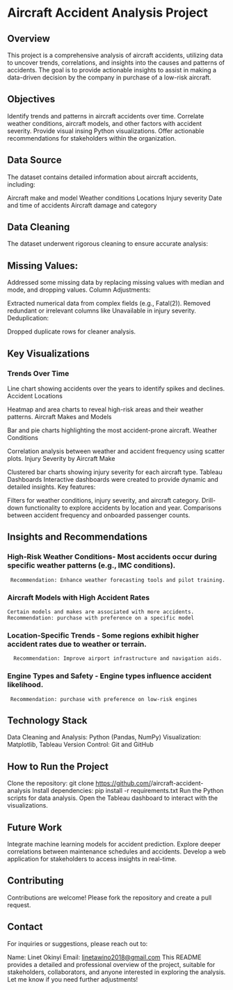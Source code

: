 # Aircraft Accident Analysis Project
## Overview
This project is a comprehensive analysis of aircraft accidents, utilizing data to uncover trends, correlations, and insights into the causes and patterns of accidents. The goal is to provide actionable insights to assist in making a data-driven decision by the company in purchase of a low-risk aircraft.

## Objectives
Identify trends and patterns in aircraft accidents over time.
Correlate weather conditions, aircraft models, and other factors with accident severity.
Provide visual insing Python visualizations.
Offer actionable recommendations for stakeholders within the organization.

## Data Source
The dataset contains detailed information about aircraft accidents, including:

Aircraft make and model
Weather conditions
Locations
Injury severity
Date and time of accidents
Aircraft damage and category

## Data Cleaning
The dataset underwent rigorous cleaning to ensure accurate analysis:

## Missing Values:
Addressed some missing data by replacing missing values with median and mode, and dropping values.
Column Adjustments:

Extracted numerical data from complex fields (e.g., Fatal(2)).
Removed redundant or irrelevant columns like Unavailable in injury severity.
Deduplication:

Dropped duplicate rows for cleaner analysis.

## Key Visualizations

### Trends Over Time

Line chart showing accidents over the years to identify spikes and declines.
Accident Locations

Heatmap and area charts to reveal high-risk areas and their weather patterns.
Aircraft Makes and Models

Bar and pie charts highlighting the most accident-prone aircraft.
Weather Conditions

Correlation analysis between weather and accident frequency using scatter plots.
Injury Severity by Aircraft Make

Clustered bar charts showing injury severity for each aircraft type.
Tableau Dashboards
Interactive dashboards were created to provide dynamic and detailed insights. Key features:

Filters for weather conditions, injury severity, and aircraft category.
Drill-down functionality to explore accidents by location and year.
Comparisons between accident frequency and onboarded passenger counts.

## Insights and Recommendations
### High-Risk Weather Conditions- Most accidents occur during specific weather patterns (e.g., IMC conditions).
     Recommendation: Enhance weather forecasting tools and pilot training.
     
### Aircraft Models with High Accident Rates
    Certain models and makes are associated with more accidents.
    Recommendation: purchase with preference on a specific model

### Location-Specific Trends - Some regions exhibit higher accident rates due to weather or terrain.
      Recommendation: Improve airport infrastructure and navigation aids.
### Engine Types and Safety - Engine types influence accident likelihood.
     Recommendation: purchase with preference on low-risk engines

## Technology Stack
Data Cleaning and Analysis: Python (Pandas, NumPy)
Visualization: Matplotlib, Tableau
Version Control: Git and GitHub

## How to Run the Project
Clone the repository:
git clone https://github.com/<username>/aircraft-accident-analysis
Install dependencies:
pip install -r requirements.txt
Run the Python scripts for data analysis.
Open the Tableau dashboard to interact with the visualizations.

## Future Work
Integrate machine learning models for accident prediction.
Explore deeper correlations between maintenance schedules and accidents.
Develop a web application for stakeholders to access insights in real-time.

## Contributing
Contributions are welcome! Please fork the repository and create a pull request.

## Contact
For inquiries or suggestions, please reach out to:

Name: Linet Okinyi
Email: linetawino2018@gmail.com
This README provides a detailed and professional overview of the project, suitable for stakeholders, collaborators, and anyone interested in exploring the analysis. Let me know if you need further adjustments!
